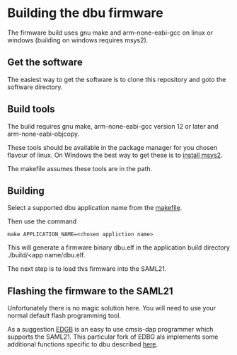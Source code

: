 # Building the dbu firmware

The firmware build uses gnu make and arm-none-eabi-gcc on linux or windows (building on windows requires msys2).

## Get the software

The easiest way to get the software is to clone this repository and goto the software directory.

## Build tools

The build requires gnu make, arm-none-eabi-gcc version 12 or later and arm-none-eabi-objcopy.

These tools should be available in the package manager for you chosen flavour of linux.  On Windows the best way to get these is to [install msys2](https://www.msys2.org/).

The makefile assumes these tools are in the path.

## Building

Select a supported dbu application name from the [makefile](https://github.com/brucebiotech/dbu/blob/main/software/platform/saml21/build/makefile).

Then use the command

```
make APPLICATION_NAME=<chosen appliction name>
```

This will generate a firmware binary dbu.elf in the application build directory ./build/<app name/dbu.elf.

The next step is to load this firmware into the SAML21.

## Flashing the firmware to the SAML21

Unfortunately there is no magic solution here.  You will need to use your normal default flash programming tool.

As a suggestion [EDGB](https://github.com/brucebiotech/edbg) is an easy to use cmsis-dap programmer which supports the SAML21.  This particular fork of EDBG als implements some additional functions specific to dbu described [here](https://github.com/brucebiotech/dbu/blob/main/docs/README.md).







